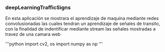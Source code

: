 ### deepLearningTrafficSigns
En esta aplicación se mostrara el aprendizaje de maquina mediante redes convolusionadas las cuales tendran un aprendizaje de señales de transito, con la finalidad de indentificar mediante stream las señales mostradas a travez de una camara web

'''python
import cv2, os
import numpy as np 
'''